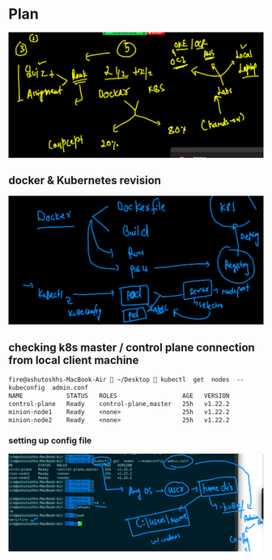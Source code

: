 # Plan 

<img src="plan.png">

## docker & Kubernetes revision 

<img src="rev.png">

## checking k8s master / control plane connection from local client machine 

```
fire@ashutoshhs-MacBook-Air  ~/Desktop  kubectl  get  nodes  --kubeconfig  admin.conf 
NAME            STATUS   ROLES                  AGE   VERSION
control-plane   Ready    control-plane,master   25h   v1.22.2
minion-node1    Ready    <none>                 25h   v1.22.2
minion-node2    Ready    <none>                 25h   v1.22.2

```

### setting up config file 

<img src="config.png">



